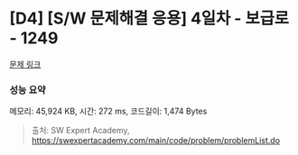 # [D4] [S/W 문제해결 응용] 4일차 - 보급로 - 1249 

[문제 링크](https://swexpertacademy.com/main/code/problem/problemDetail.do?contestProbId=AV15QRX6APsCFAYD) 

### 성능 요약

메모리: 45,924 KB, 시간: 272 ms, 코드길이: 1,474 Bytes



> 출처: SW Expert Academy, https://swexpertacademy.com/main/code/problem/problemList.do